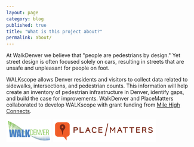 ```yaml
---
layout: page
category: blog
published: true
title: "What is this project about?"
permalink: about/
---
```


At WalkDenver we believe that "people are pedestrians by design." Yet
street design is often focused solely on cars, resulting in streets that
are unsafe and unpleasant for people on foot.

WALKscope allows Denver residents and visitors to collect data related
to sidewalks, intersections, and pedestrian counts. This information will
help create an inventory of pedestrian infrastructure in Denver, identify
gaps, and build the case for improvements. WalkDenver and PlaceMatters
collaborated to develop WALKscope with grant funding from
[Mile High Connects](http://www.milehighconnects.org).

<a href="http://www.walkdenver.org/"><img src="https://github.com/LocalData/walkscope/blob/gh-pages/media/walkscope-alt.png?raw=true" height="60" alt="WalkDenver"></a>
<a href="http://placematters.org/"><img src="https://github.com/LocalData/walkscope/blob/gh-pages/media/placematters.png?raw=true" height="60" alt="PlaceMatters"></a>
